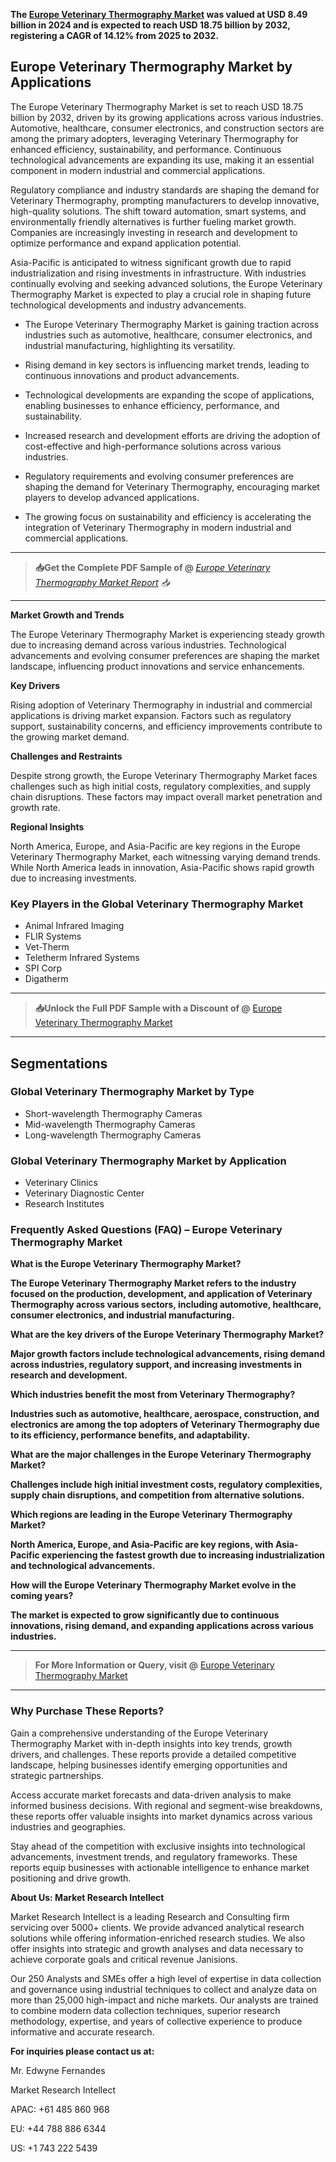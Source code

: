 <p><strong>The <a href="https://www.marketresearchintellect.com/download-sample/?rid=1015023&amp;utm_source=Pulse-April-Europe&amp;utm_medium=852">Europe Veterinary Thermography Market</a> was valued at USD 8.49 billion in 2024 and is expected to reach USD 18.75 billion by 2032, registering a CAGR of 14.12% from 2025 to 2032.</strong></p><h2>Europe Veterinary Thermography Market by Applications&nbsp;</h2><p><p>The Europe Veterinary Thermography Market is set to reach USD 18.75 billion by 2032, driven by its growing applications across various industries. Automotive, healthcare, consumer electronics, and construction sectors are among the primary adopters, leveraging Veterinary Thermography for enhanced efficiency, sustainability, and performance. Continuous technological advancements are expanding its use, making it an essential component in modern industrial and commercial applications.</p><p>Regulatory compliance and industry standards are shaping the demand for Veterinary Thermography, prompting manufacturers to develop innovative, high-quality solutions. The shift toward automation, smart systems, and environmentally friendly alternatives is further fueling market growth. Companies are increasingly investing in research and development to optimize performance and expand application potential.</p><p>Asia-Pacific is anticipated to witness significant growth due to rapid industrialization and rising investments in infrastructure. With industries continually evolving and seeking advanced solutions, the Europe Veterinary Thermography Market is expected to play a crucial role in shaping future technological developments and industry advancements.</p></p><ul><li><p>The Europe Veterinary Thermography Market is gaining traction across industries such as automotive, healthcare, consumer electronics, and industrial manufacturing, highlighting its versatility.</p></li><li><p>Rising demand in key sectors is influencing market trends, leading to continuous innovations and product advancements.</p></li><li><p>Technological developments are expanding the scope of applications, enabling businesses to enhance efficiency, performance, and sustainability.</p></li><li><p>Increased research and development efforts are driving the adoption of cost-effective and high-performance solutions across various industries.</p></li><li><p>Regulatory requirements and evolving consumer preferences are shaping the demand for Veterinary Thermography, encouraging market players to develop advanced applications.</p></li><li><p>The growing focus on sustainability and efficiency is accelerating the integration of Veterinary Thermography in modern industrial and commercial applications.</p></li></ul><hr /><blockquote><p><strong><span class="font-[700]">📥Get the Complete PDF Sample of @ </span></strong><em><span class="font-[700]"><a href="https://www.marketresearchintellect.com/download-sample/?rid=1015023&amp;utm_source=Pulse-April-Europe&amp;utm_medium=852" target="_blank" data-tracking-control-name="article-ssr-frontend-pulse_little-text-block" data-tracking-will-navigate="" data-test-link="">Europe Veterinary Thermography Market Report</a>&nbsp;📥</span></em></p></blockquote><hr /><p class="" data-start="77" data-end="360"><strong data-start="77" data-end="105">Market Growth and Trends</strong></p><p class="" data-start="77" data-end="360">The Europe Veterinary Thermography Market is experiencing steady growth due to increasing demand across various industries. Technological advancements and evolving consumer preferences are shaping the market landscape, influencing product innovations and service enhancements.</p><p class="" data-start="362" data-end="606"><strong data-start="362" data-end="377">Key Drivers</strong></p><p class="" data-start="362" data-end="606">Rising adoption of Veterinary Thermography in industrial and commercial applications is driving market expansion. Factors such as regulatory support, sustainability concerns, and efficiency improvements contribute to the growing market demand.</p><p class="" data-start="608" data-end="849"><strong data-start="608" data-end="637">Challenges and Restraints</strong></p><p class="" data-start="608" data-end="849">Despite strong growth, the Europe Veterinary Thermography Market faces challenges such as high initial costs, regulatory complexities, and supply chain disruptions. These factors may impact overall market penetration and growth rate.</p><p class="" data-start="851" data-end="1095"><strong data-start="851" data-end="872">Regional Insights</strong></p><p class="" data-start="851" data-end="1095">North America, Europe, and Asia-Pacific are key regions in the Europe Veterinary Thermography Market, each witnessing varying demand trends. While North America leads in innovation, Asia-Pacific shows rapid growth due to increasing investments.</p><p><h3>Key Players in the Global Veterinary Thermography Market </h3><ul><li>Animal Infrared Imaging</li><li>FLIR Systems</li><li>Vet-Therm</li><li>Teletherm Infrared Systems</li><li>SPI Corp</li><li>Digatherm</li></ul></p><hr /><blockquote><p><strong>📥Unlock the Full PDF Sample with a Discount of @</strong> <a href="https://www.marketresearchintellect.com/ask-for-discount/?rid=1015023&amp;utm_source=Pulse-April-Europe&amp;utm_medium=852">Europe Veterinary Thermography Market</a></p></blockquote><hr /><p><h2>Segmentations</h2><h3>Global Veterinary Thermography Market by Type</h3><ul><li>Short-wavelength Thermography Cameras</li><li>Mid-wavelength Thermography Cameras</li><li>Long-wavelength Thermography Cameras</li></ul><h3>Global Veterinary Thermography Market by Application</h3><ul><li>Veterinary Clinics</li><li>Veterinary Diagnostic Center</li><li>Research Institutes</li></ul></p><h3><strong>Frequently Asked Questions (FAQ) &ndash; Europe Veterinary Thermography Market</strong></h3><p><strong>What is the Europe Veterinary Thermography Market?</strong></p><p><strong>The Europe Veterinary Thermography Market refers to the industry focused on the production, development, and application of Veterinary Thermography across various sectors, including automotive, healthcare, consumer electronics, and industrial manufacturing.</strong></p><p><strong>What are the key drivers of the Europe Veterinary Thermography Market?</strong></p><p><strong>Major growth factors include technological advancements, rising demand across industries, regulatory support, and increasing investments in research and development.</strong></p><p><strong>Which industries benefit the most from Veterinary Thermography?</strong></p><p><strong>Industries such as automotive, healthcare, aerospace, construction, and electronics are among the top adopters of Veterinary Thermography due to its efficiency, performance benefits, and adaptability.</strong></p><p><strong>What are the major challenges in the Europe Veterinary Thermography Market?</strong></p><p><strong>Challenges include high initial investment costs, regulatory complexities, supply chain disruptions, and competition from alternative solutions.</strong></p><p><strong>Which regions are leading in the Europe Veterinary Thermography Market?</strong></p><p><strong>North America, Europe, and Asia-Pacific are key regions, with Asia-Pacific experiencing the fastest growth due to increasing industrialization and technological advancements.</strong></p><p><strong>How will the Europe Veterinary Thermography Market evolve in the coming years?</strong></p><p><strong>The market is expected to grow significantly due to continuous innovations, rising demand, and expanding applications across various industries.</strong></p><hr /><blockquote><p><span class="font-[700]"><strong>For More Information or Query, visit&nbsp;@</strong>&nbsp;</span><span class="font-[700]"><a href="https://www.marketresearchintellect.com/product/global-veterinary-thermography-market/?utm_source=Linkedin&utm_medium=852" target="_blank" data-tracking-control-name="article-ssr-frontend-pulse_little-text-block" data-tracking-will-navigate="" data-test-link="">Europe Veterinary Thermography Market</a></span></p></blockquote><hr /><h3><strong data-start="0" data-end="31">Why Purchase These Reports?</strong></h3><p class="" data-start="35" data-end="297">Gain a comprehensive understanding of the Europe Veterinary Thermography Market with in-depth insights into key trends, growth drivers, and challenges. These reports provide a detailed competitive landscape, helping businesses identify emerging opportunities and strategic partnerships.</p><p class="" data-start="299" data-end="540">Access accurate market forecasts and data-driven analysis to make informed business decisions. With regional and segment-wise breakdowns, these reports offer valuable insights into market dynamics across various industries and geographies.</p><p class="" data-start="542" data-end="784">Stay ahead of the competition with exclusive insights into technological advancements, investment trends, and regulatory frameworks. These reports equip businesses with actionable intelligence to enhance market positioning and drive growth.</p><p><strong><span class="font-[700]">About Us: Market Research Intellect</span></strong></p><p><span class="">Market Research Intellect is a leading Research and Consulting firm servicing over 5000+ clients. We provide advanced analytical research solutions while offering information-enriched research studies.&nbsp;</span>We also offer insights into strategic and growth analyses and data necessary to achieve corporate goals and critical revenue Janisions.</p><p><span class="">Our 250 Analysts and SMEs offer a high level of expertise in data collection and governance using industrial techniques to collect and analyze data on more than 25,000 high-impact and niche markets. Our analysts are trained to combine modern data collection techniques, superior research methodology, expertise, and years of collective experience to produce informative and accurate research.</span></p><p><strong>For inquiries please contact us at:</strong></p><p>Mr. Edwyne Fernandes</p><p>Market Research Intellect</p><p>APAC: +61 485 860 968</p><p>EU: +44 788 886 6344</p><p>US: +1 743 222 5439</p>